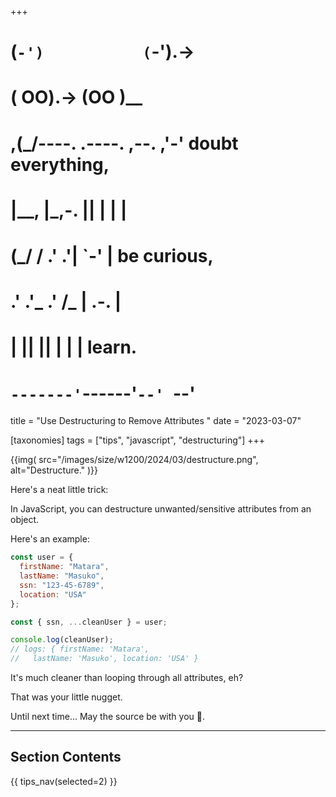 +++
#   (`-')           (`-').->
#   ( OO).->        (OO )__
# ,(_/----. .----. ,--. ,'-' doubt everything,
# |__,    |\_,-.  ||  | |  |
#  (_/   /    .' .'|  `-'  | be curious,
#  .'  .'_  .'  /_ |  .-.  |
# |       ||      ||  | |  | learn.
# `-------'`------'`--' `--'

title = "Use Destructuring to Remove Attributes "
date = "2023-03-07"

[taxonomies]
tags = ["tips", "javascript", "destructuring"]
+++

{{img(
  src="/images/size/w1200/2024/03/destructure.png",
  alt="Destructure."
)}}

Here's a neat little trick:

In JavaScript, you can destructure unwanted/sensitive attributes from an object.

Here's an example:

```javascript
const user = {
  firstName: "Matara",
  lastName: "Masuko",
  ssn: "123-45-6789",
  location: "USA"
};

const { ssn, ...cleanUser } = user;

console.log(cleanUser);
// logs: { firstName: 'Matara', 
//   lastName: 'Masuko', location: 'USA' }
```

It's much cleaner than looping through all attributes, eh?

That was your little nugget.

Until next time... May the source be with you 🦄.

--------

## Section Contents

{{ tips_nav(selected=2) }}
